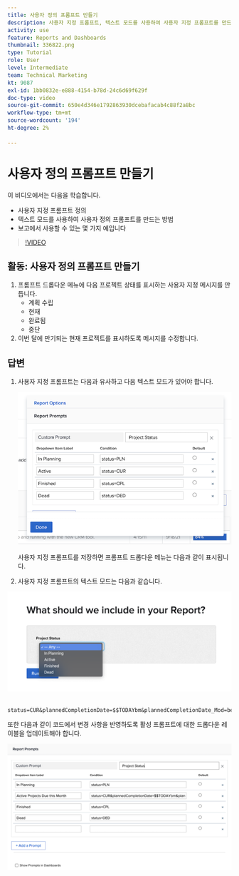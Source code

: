 ```yaml
---
title: 사용자 정의 프롬프트 만들기
description: 사용자 지정 프롬프트, 텍스트 모드를 사용하여 사용자 지정 프롬프트를 만드는 방법 및 Workfront의 보고에서 사용할 수 있는 몇 가지 예를 알아봅니다.
activity: use
feature: Reports and Dashboards
thumbnail: 336822.png
type: Tutorial
role: User
level: Intermediate
team: Technical Marketing
kt: 9087
exl-id: 1bb0832e-e888-4154-b78d-24c6d69f629f
doc-type: video
source-git-commit: 650e4d346e1792863930dcebafacab4c88f2a8bc
workflow-type: tm+mt
source-wordcount: '194'
ht-degree: 2%

---
```


# 사용자 정의 프롬프트 만들기

이 비디오에서는 다음을 학습합니다.

* 사용자 지정 프롬프트 정의
* 텍스트 모드를 사용하여 사용자 정의 프롬프트를 만드는 방법
* 보고에서 사용할 수 있는 몇 가지 예입니다

>[!VIDEO](https://video.tv.adobe.com/v/336822/?quality=12&learn=on)

## 활동: 사용자 정의 프롬프트 만들기

1. 프롬프트 드롭다운 메뉴에 다음 프로젝트 상태를 표시하는 사용자 지정 메시지를 만듭니다.
   * 계획 수립
   * 현재
   * 완료됨
   * 중단
1. 이번 달에 만기되는 현재 프로젝트를 표시하도록 메시지를 수정합니다.

## 답변

1. 사용자 지정 프롬프트는 다음과 유사하고 다음 텍스트 모드가 있어야 합니다.

   ![텍스트 모드에서 새 필터를 만드는 화면의 이미지입니다](assets/cp-01.png)

   사용자 지정 프롬프트를 저장하면 프롬프트 드롭다운 메뉴는 다음과 같이 표시됩니다.

1. 사용자 지정 프롬프트의 텍스트 모드는 다음과 같습니다.

![텍스트 모드에서 새 필터를 만드는 화면의 이미지입니다](assets/cp-02.png)

```
   status=CUR&plannedCompletionDate=$$TODAYbm&plannedCompletionDate_Mod=between&plannedCompletionDate_Range=$$TODAYem 
```

또한 다음과 같이 코드에서 변경 사항을 반영하도록 활성 프롬프트에 대한 드롭다운 레이블을 업데이트해야 합니다.

![텍스트 모드에서 새 필터를 만드는 화면의 이미지입니다](assets/cp-02a.png)

